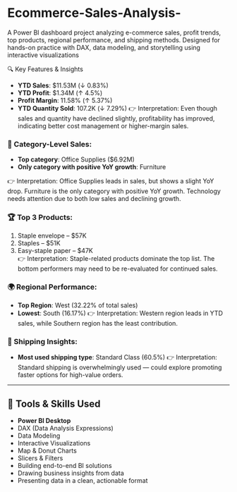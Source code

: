 # Ecommerce-Sales-Analysis-
A Power BI dashboard project analyzing e-commerce sales, profit trends, top products, regional performance, and shipping methods. Designed for hands-on practice with DAX, data modeling, and storytelling using interactive visualizations

🔍 Key Features & Insights

- **YTD Sales**: $11.53M (↓ 0.83%)
- **YTD Profit**: $1.34M (↑ 4.5%)
- **Profit Margin**: 11.58% (↑ 5.37%)
- **YTD Quantity Sold**: 107.2K (↓ 7.29%)
 👉 Interpretation: Even though sales and quantity have declined slightly, profitability has improved, indicating better cost management or higher-margin sales.

### 📂 Category-Level Sales:
- **Top category**: Office Supplies ($6.92M)
- **Only category with positive YoY growth**: Furniture

👉 Interpretation:
Office Supplies leads in sales, but shows a slight YoY drop.
Furniture is the only category with positive YoY growth.
Technology needs attention due to both low sales and declining growth.

### 🏆 Top 3 Products:
1. Staple envelope – $57K  
2. Staples – $51K  
3. Easy-staple paper – $47K  
👉 Interpretation:
Staple-related products dominate the top list. The bottom performers may need to be re-evaluated for continued sales.

### 🌍 Regional Performance:
- **Top Region**: West (32.22% of total sales)
- **Lowest**: South (16.17%)
👉 Interpretation:
Western region leads in YTD sales, while Southern region has the least contribution.


### 🚚 Shipping Insights:
- **Most used shipping type**: Standard Class (60.5%)
👉 Interpretation:
Standard shipping is overwhelmingly used — could explore promoting faster options for high-value orders.
---

## 🧰 Tools & Skills Used

- **Power BI Desktop**
- DAX (Data Analysis Expressions)
- Data Modeling
- Interactive Visualizations
- Map & Donut Charts
- Slicers & Filters
- Building end-to-end BI solutions
- Drawing business insights from data
- Presenting data in a clean, actionable format
